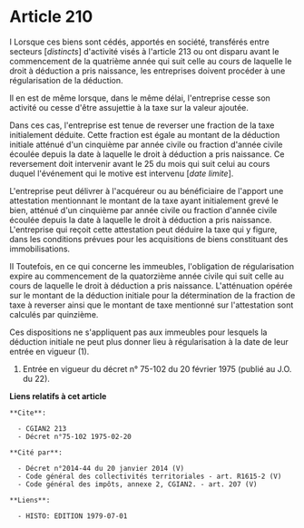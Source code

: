 # Article 210

I  Lorsque ces biens sont cédés, apportés en société, transférés entre secteurs [*distincts*] d'activité visés à l'article
213 ou ont disparu avant le commencement de la quatrième année qui suit celle au cours de laquelle le droit à déduction a
pris naissance, les entreprises doivent procéder à une régularisation de la déduction.

Il en est de même lorsque, dans le même délai, l'entreprise cesse son activité ou cesse d'être assujettie à la taxe sur la
valeur ajoutée.

Dans ces cas, l'entreprise est tenue de reverser une fraction de la taxe initialement déduite. Cette fraction est égale au
montant de la déduction initiale atténué d'un cinquième par année civile ou fraction d'année civile écoulée depuis la date à
laquelle le droit à déduction a pris naissance. Ce reversement doit intervenir avant le 25 du mois qui suit celui au cours
duquel l'événement qui le motive est intervenu [*date limite*].

L'entreprise peut délivrer à l'acquéreur ou au bénéficiaire de l'apport une attestation mentionnant le montant de la taxe
ayant initialement grevé le bien, atténué d'un cinquième par année civile ou fraction d'année civile écoulée depuis la date à
laquelle le droit à déduction a pris naissance. L'entreprise qui reçoit cette attestation peut déduire la taxe qui y figure,
dans les conditions prévues pour les acquisitions de biens constituant des immobilisations.

II  Toutefois, en ce qui concerne les immeubles, l'obligation de régularisation expire au commencement de la quatorzième
année civile qui suit celle au cours de laquelle le droit à déduction a pris naissance. L'atténuation opérée sur le montant
de la déduction initiale pour la détermination de la fraction de taxe à reverser ainsi que le montant de taxe mentionné sur
l'attestation sont calculés par quinzième.

Ces dispositions ne s'appliquent pas aux immeubles pour lesquels la déduction initiale ne peut plus donner lieu à
régularisation à la date de leur entrée en vigueur (1).

1)  Entrée en vigueur du décret n° 75-102 du 20 février 1975 (publié au J.O. du 22).

**Liens relatifs à cet article**

	**Cite**:

	  - CGIAN2 213
	  - Décret n°75-102 1975-02-20

	**Cité par**:

	  - Décret n°2014-44 du 20 janvier 2014 (V)
	  - Code général des collectivités territoriales - art. R1615-2 (V)
	  - Code général des impôts, annexe 2, CGIAN2. - art. 207 (V)

	**Liens**:

	  - HISTO: EDITION 1979-07-01
